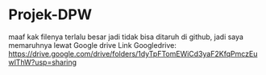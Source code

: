 # Projek-DPW

maaf kak filenya terlalu besar jadi tidak bisa ditaruh di github, jadi saya memaruhnya lewat Google drive
Link Googledrive: https://drive.google.com/drive/folders/1dyTpFTomEWiCd3yaF2KfqPmczEuwlThW?usp=sharing
